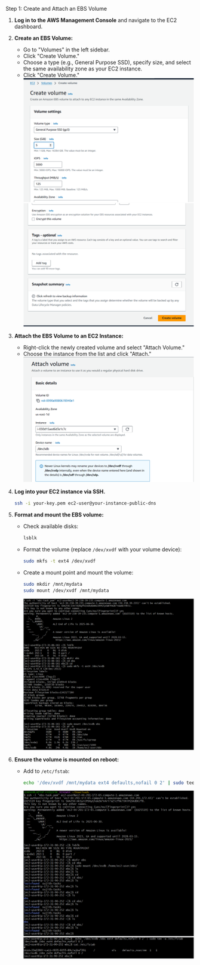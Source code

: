 Step 1: Create and Attach an EBS Volume

1. **Log in to the AWS Management Console** and navigate to the EC2 dashboard.

2. **Create an EBS Volume:**
   - Go to "Volumes" in the left sidebar.
   - Click "Create Volume."
   - Choose a type (e.g., General Purpose SSD), specify size, and select the same availability zone as your EC2 instance.
   - Click "Create Volume."
   ![preview](./Images/vol-1.png)
   ![preview](./Images/vol-2.png)

3. **Attach the EBS Volume to an EC2 Instance:**
   - Right-click the newly created volume and select "Attach Volume."
   - Choose the instance from the list and click "Attach."
   ![preview](./Images/vol-3.png)

4. **Log into your EC2 instance via SSH.**
   ```bash
   ssh -i your-key.pem ec2-user@your-instance-public-dns
   ```

5. **Format and mount the EBS volume:**
   - Check available disks:
     ```bash
     lsblk
     ```
   - Format the volume (replace `/dev/xvdf` with your volume device):
     ```bash
     sudo mkfs -t ext4 /dev/xvdf
     ```
   - Create a mount point and mount the volume:
     ```bash
     sudo mkdir /mnt/mydata
     sudo mount /dev/xvdf /mnt/mydata
     ```
     ![preview](./Images/vol-4.png)

6. **Ensure the volume is mounted on reboot:**
   - Add to `/etc/fstab`:
     ```bash
     echo '/dev/xvdf /mnt/mydata ext4 defaults,nofail 0 2' | sudo tee -a /etc/fstab
     ```
     ![preview](./Images/vol-6.png)
     ![preview](./Images/vol-7.png)
